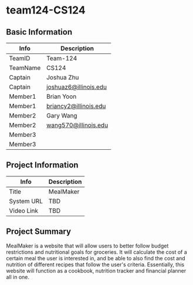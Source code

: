 # team124-CS124

## Basic Information

|   Info      |        Description     |
| ----------- | ---------------------- |
| TeamID      |        Team-124        |
| TeamName    |         CS124          |
| Captain     |      Joshua Zhu        |
| Captain     |  joshuaz6@illinois.edu |
| Member1     |        Brian Yoon      |
| Member1     |   briancy2@illinois.edu|
| Member2     |     Gary Wang          |
| Member2     |  wang570@illinois.edu  |
| Member3     |                        |
| Member3     |                        |

## Project Information

|   Info      |        Description     |
| ----------- | ---------------------- |
|  Title      |      MealMaker     |
| System URL  |      TBD      |
| Video Link  |      TBD      |

## Project Summary

MealMaker is a website that will allow users to better follow budget restrictions and nutritional goals for groceries. It will calculate the cost of a certain meal the user is interested in, and be able to also find the cost and nutrition of different recipes that follow the user's criteria. Essentially, this website will function as a cookbook, nutrition tracker and financial planner all in one.
